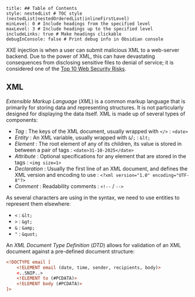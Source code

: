 ```table-of-contents
title: ## Table of Contents
style: nestedList # TOC style (nestedList|nestedOrderedList|inlineFirstLevel)
minLevel: 0 # Include headings from the specified level
maxLevel: 3 # Include headings up to the specified level
includeLinks: true # Make headings clickable
debugInConsole: false # Print debug info in Obsidian console
```
XXE injection is when a user can submit malicious XML to a web-server backend. Due to the power of XML, this can have devastating consequences from disclosing sensitive files to denial of service; it is considered one of the [Top 10 Web Security Risks](https://owasp.org/www-project-top-ten/).

## XML
*Extensible Markup Language* (*XML*) is a common markup language that is primarily for storing data and representing structures. It is not particularly designed for displaying the data itself. XML is made up of several types of components:
- *Tag* : The keys of the XML document, usually wrapped with `</>` : `<date>`
- *Entity* : An XML variable, usually wrapped with `&`/`;` : `&lt;`
- *Element* : The root element of any of its children, its value is stored in between a pair of tags : `<date>31-10-2025</date>`
- *Attribute* : Optional specifications for any element that are stored in the tags : `<img size=1>`
- *Declaration* : Usually the first line of an XML document, and defines the XML version and encoding to use : `<?xml version="1.0" encoding="UTF-8"?>`
- *Comment* : Readability comments : `<!--` / `-->`

As several characters are using in the syntax, we need to use entities to represent them elsewhere:
- `<` : `&lt;`
- `>` : `&gt;`
- `&` : `&amp;`
- `"` : `&quot;`

An *XML Document Type Definition* (*DTD*) allows for validation of an XML document against a pre-defined document structure:
```xml
<!DOCTYPE email [
	<!ELEMENT email (date, time, sender, recipients, body)>
	<..SNIP..>
	<!ELEMENT to (#PCDATA)>
	<!ELEMENT body (#PCDATA)>
]>
```
